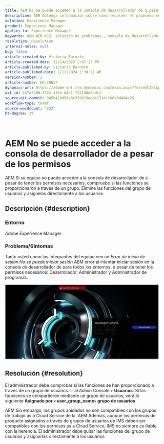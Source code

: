 ```yaml
---
title: AEM No se puede acceder a la consola de desarrollador de a pesar de los permisos
description: AEM Obtenga información sobre cómo resolver el problema en el que no puede acceder a la consola de desarrollador de ni siquiera con permisos de. Compruebe si las funciones se proporcionan a través de un grupo de usuarios.
solution: Experience Manager
product: Experience Manager
applies-to: Experience Manager
keywords: AEM AEM KCS, solución de problemas,, consola de desarrollador de, Adobe Experience Manager, acceso, permisos, grupos de usuarios
resolution: Resolution
internal-notes: null
bug: false
article-created-by: Victoria Barnato
article-created-date: 12/14/2023 2:47:13 PM
article-published-by: Victoria Barnato
article-published-date: 1/11/2024 1:38:21 AM
version-number: 2
article-number: KA-20654
dynamics-url: https://adobe-ent.crm.dynamics.com/main.aspx?forceUCI=1&pagetype=entityrecord&etn=knowledgearticle&id=6c7e48a6-8f9a-ee11-be37-6045bd006b25
exl-id: 167a5200-777e-41fe-b8e1-7121d6e3bdc2
source-git-commit: 845b416d58e6c359076edde171dc7e6a3d494e25
workflow-type: tm+mt
source-wordcount: '222'
ht-degree: 2%

---
```


# AEM No se puede acceder a la consola de desarrollador de a pesar de los permisos


AEM Si su equipo no puede acceder a la consola de desarrollador de a pesar de tener los permisos necesarios, compruebe si las funciones se proporcionaron a través de un grupo. Elimine las funciones del grupo de usuarios y asígnelas directamente a los usuarios.

## Descripción {#description}


### Entorno

Adobe Experience Manager

### Problema/Síntomas

Tanto usted como los integrantes del equipo ven un *Error de inicio de sesión No se puede iniciar sesión* AEM error al intentar iniciar sesión en la consola de desarrollador de para todos los entornos, a pesar de tener los permisos necesarios: Desarrollador, Administrador y Administrador de programas.



![](assets/___6d7e48a6-8f9a-ee11-be37-6045bd006b25___.png)


## Resolución {#resolution}


El administrador debe comprobar si las funciones se han proporcionado a través de un grupo de usuarios. Ir al Admin Console `>`  <b>Usuarios</b>. Si las funciones se compartieron mediante un grupo de usuarios, verá lo siguiente <b>Asignado por `<` user_group_name`>`  grupo de usuarios</b>.

AEM Sin embargo, los grupos anidados no son compatibles con los grupos de trabajo as a Cloud Service de la. AEM Además, aunque los permisos de producto asignados a través de grupos de usuarios de IMS deben ser compatibles con los permisos as a Cloud Service, IMS no siempre es fiable con la herencia. El administrador debe quitar las funciones del grupo de usuarios y asignarlas directamente a los usuarios.
